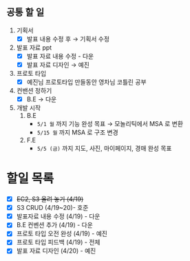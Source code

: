 ## 공통 할 일

1. 기획서
    - [x]  발표 내용 수정 후 → 기획서 수정
2. 발표 자료 ppt
    - [x]  발표 자료 내용 수정 - 다운
    - [x]  발표 자료 디자인 → 예진
3. 프로토 타입
    - [x]  예진님 프로토타입 만들동안 영차님 코틀린 공부
4. 컨밴션 정하기
    - [x]  B.E → 다운
5. 개발 시작
    1. B.E
        - `5/1 월` 까지 기능 완성 목표 → 모놀리틱에서 MSA 로 변환
        - `5/15 월` 까지 MSA 로 구조 변경
    2. F.E
        - `5/5 (금)` 까지 지도, 사진, 마이페이지, 경매 완성 목표

# 할일 목록

- [x]  ~~EC2, S3 올려 놓기 (4/19)~~
- [x]  S3 CRUD (4/19~20)- 호준
- [x]  발표자료 내용 수정 (4/19) - 다운
- [x]  B.E 컨벤션 추가 (4/19) - 다운
- [x]  프로토 타입 오전 완성 (4/19) - 예진
- [x]  프로토 타입 피드백 (4/19) - 전체
- [x]  발표 자료 디자인 (4/20) - 예진